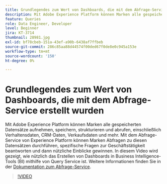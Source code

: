 ```yaml
---
title: Grundlegendes zum Wert von Dashboards, die mit dem Abfrage-Service erstellt wurden
description: Mit Adobe Experience Platform können Marken alle gespeicherten Datensätze aufnehmen, speichern, strukturieren und abrufen, einschließlich Verhaltens-, CRM- und Verkaufsdaten. Mit dem Abfrage-Service von Experience Platform können Marken Abfragen zu diesen Datensätzen durchführen, spezifische Fragen zur Geschäftstätigkeit beantworten und dann nützliche Einblicke gewinnen. In diesem Video wird gezeigt, wie nützlich das Erstellen von Dashboards in Business Intelligence-Tools (BI) mithilfe von Query Service ist.
feature: Queries
role: Data Engineer, Developer
level: Beginner
jira: KT-3714
thumbnail: 28981.jpg
exl-id: bf78cbeb-151a-43ef-a90b-6438af7ffbeb
source-git-commit: 286c85aa88d44574f00ded67f0de8e0c945a153e
workflow-type: tm+mt
source-wordcount: '150'
ht-degree: 0%

---
```


# Grundlegendes zum Wert von Dashboards, die mit dem Abfrage-Service erstellt wurden

Mit Adobe Experience Platform können Marken alle gespeicherten Datensätze aufnehmen, speichern, strukturieren und abrufen, einschließlich Verhaltensdaten, CRM-Daten, Verkaufsdaten und mehr. Mit dem Abfrage-Service von Experience Platform können Marken Abfragen zu diesen Datensätzen durchführen, spezifische Fragen zur Geschäftstätigkeit beantworten und dann nützliche Einblicke gewinnen. In diesem Video wird gezeigt, wie nützlich das Erstellen von Dashboards in Business Intelligence-Tools (BI) mithilfe von Query Service ist. Weitere Informationen finden Sie in der [Dokumentation zum Abfrage-Service](https://experienceleague.adobe.com/docs/experience-platform/query/home.html?lang=de).

>[!VIDEO](https://video.tv.adobe.com/v/28981?learn=on&enablevpops)
